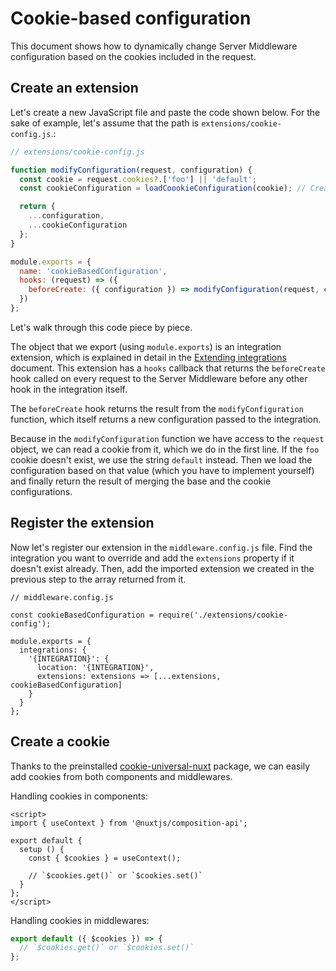 # Cookie-based configuration

This document shows how to dynamically change Server Middleware configuration based on the cookies included in the request.

## Create an extension

Let's create a new JavaScript file and paste the code shown below. For the sake of example, let's assume that the path is `extensions/cookie-config.js`.:

```js
// extensions/cookie-config.js

function modifyConfiguration(request, configuration) {
  const cookie = request.cookies?.['foo'] || 'default';
  const cookieConfiguration = loadCoookieConfiguration(cookie); // Create a function that loads configuration based on cookie value

  return {
    ...configuration,
    ...cookieConfiguration
  };
}

module.exports = {
  name: 'cookieBasedConfiguration',
  hooks: (request) => ({
    beforeCreate: ({ configuration }) => modifyConfiguration(request, configuration)
  })
};
```

Let's walk through this code piece by piece.

The object that we export (using `module.exports`) is an integration extension, which is explained in detail in the [Extending integrations](/integrate/extending-integrations.html) document. This extension has a `hooks` callback that returns the `beforeCreate` hook called on every request to the Server Middleware before any other hook in the integration itself.

The `beforeCreate` hook returns the result from the `modifyConfiguration` function, which itself returns a new configuration passed to the integration.

Because in the `modifyConfiguration` function we have access to the `request` object, we can read a cookie from it, which we do in the first line. If the `foo` cookie doesn't exist, we use the string `default` instead. Then we load the configuration based on that value (which you have to implement yourself) and finally return the result of merging the base and the cookie configurations.

## Register the extension

Now let's register our extension in the `middleware.config.js` file. Find the integration you want to override and add the `extensions` property if it doesn't exist already. Then, add the imported extension we created in the previous step to the array returned from it.

```js{23}
// middleware.config.js

const cookieBasedConfiguration = require('./extensions/cookie-config');

module.exports = {
  integrations: {
    '{INTEGRATION}': {
      location: '{INTEGRATION}',
      extensions: extensions => [...extensions, cookieBasedConfiguration]
    }
  }
};
```

## Create a cookie

Thanks to the preinstalled [cookie-universal-nuxt](https://www.npmjs.com/package/cookie-universal-nuxt) package, we can easily add cookies from both components and middlewares.

Handling cookies in components:

```vue
<script>
import { useContext } from '@nuxtjs/composition-api';

export default {
  setup () {
    const { $cookies } = useContext();

    // `$cookies.get()` or `$cookies.set()`
  }
};
</script>
```

Handling cookies in middlewares:

```ts
export default ({ $cookies }) => {
  // `$cookies.get()` or `$cookies.set()`
};
```
